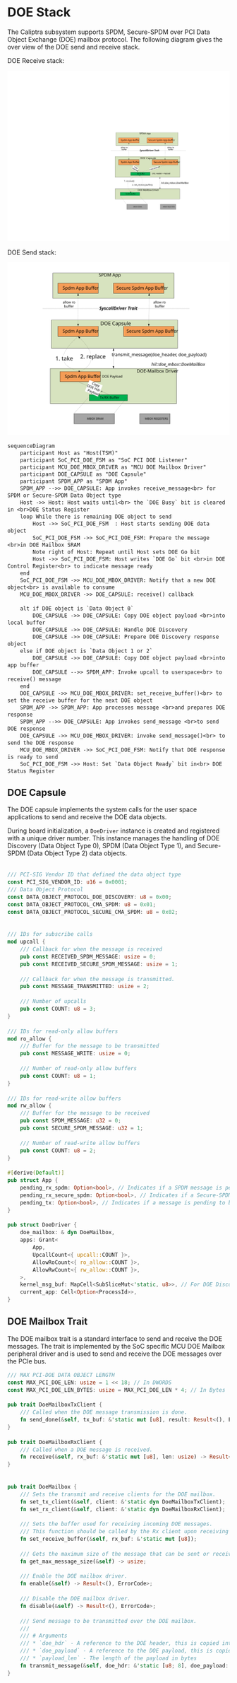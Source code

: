 # DOE Stack
The Caliptra subsystem supports SPDM, Secure-SPDM over PCI Data Object Exchange (DOE) mailbox protocol. The following diagram gives the over view of the DOE send and receive stack.

DOE Receive stack:

![The DOE Tock receive stack](images/doe_tock_receive.svg)


DOE Send stack:

![The DOE Tock send stack](images/doe_tock_send.svg)

```mermaid
sequenceDiagram
    participant Host as "Host(TSM)"
    participant SoC_PCI_DOE_FSM as "SoC PCI DOE Listener"
    participant MCU_DOE_MBOX_DRIVER as "MCU DOE Mailbox Driver"
    participant DOE_CAPSULE as "DOE Capsule"
    participant SPDM_APP as "SPDM App"
    SPDM_APP -->> DOE_CAPSULE: App invokes receive_message<br> for SPDM or Secure-SPDM Data Object type 
    Host ->> Host: Host waits until<br> the `DOE Busy` bit is cleared in <br>DOE Status Register
    loop While there is remaining DOE object to send
        Host ->> SoC_PCI_DOE_FSM  : Host starts sending DOE data object
        SoC_PCI_DOE_FSM ->> SoC_PCI_DOE_FSM: Prepare the message <br>in DOE Mailbox SRAM
        Note right of Host: Repeat until Host sets DOE Go bit
        Host ->> SoC_PCI_DOE_FSM: Host writes `DOE Go` bit <br>in DOE Control Register<br> to indicate message ready
    end
    SoC_PCI_DOE_FSM ->> MCU_DOE_MBOX_DRIVER: Notify that a new DOE object<br> is available to consume
    MCU_DOE_MBOX_DRIVER ->> DOE_CAPSULE: receive() callback

    alt if DOE object is `Data Object 0`
        DOE_CAPSULE ->> DOE_CAPSULE: Copy DOE object payload <br>into local buffer
        DOE_CAPSULE ->> DOE_CAPSULE: Handle DOE Discovery
        DOE_CAPSULE ->> DOE_CAPSULE: Prepare DOE Discovery response object
    else if DOE object is `Data Object 1 or 2`
        DOE_CAPSULE ->> DOE_CAPSULE: Copy DOE object payload <br>into app buffer
        DOE_CAPSULE -->> SPDM_APP: Invoke upcall to userspace<br> to receive() message
    end
    DOE_CAPSULE ->> MCU_DOE_MBOX_DRIVER: set_receive_buffer()<br> to set the receive buffer for the next DOE object
    SPDM_APP ->> SPDM_APP: App processes message <br>and prepares DOE response
    SPDM_APP -->> DOE_CAPSULE: App invokes send_message <br>to send DOE response
    DOE_CAPSULE ->> MCU_DOE_MBOX_DRIVER: invoke send_message()<br> to send the DOE response
    MCU_DOE_MBOX_DRIVER ->> SoC_PCI_DOE_FSM: Notify that DOE response is ready to send
    SoC_PCI_DOE_FSM ->> Host: Set `Data Object Ready` bit in<br> DOE Status Register
```
## DOE Capsule
The DOE capsule implements the system calls for the user space applications to send and receive the DOE data objects.

During board initialization, a `DoeDriver` instance is created and registered with a unique driver number. This instance manages the handling of DOE Discovery (Data Object Type 0), SPDM (Data Object Type 1), and Secure-SPDM (Data Object Type 2) data objects.


```Rust

/// PCI-SIG Vendor ID that defined the data object type
const PCI_SIG_VENDOR_ID: u16 = 0x0001;
/// Data Object Protocol
const DATA_OBJECT_PROTOCOL_DOE_DISCOVERY: u8 = 0x00;
const DATA_OBJECT_PROTOCOL_CMA_SPDM: u8 = 0x01;
const DATA_OBJECT_PROTOCOL_SECURE_CMA_SPDM: u8 = 0x02;


/// IDs for subscribe calls
mod upcall {
    /// Callback for when the message is received
    pub const RECEIVED_SPDM_MESSAGE: usize = 0;
    pub const RECEIVED_SECURE_SPDM_MESSAGE: usize = 1;

    /// Callback for when the message is transmitted.
    pub const MESSAGE_TRANSMITTED: usize = 2;

    /// Number of upcalls
    pub const COUNT: u8 = 3;
}

/// IDs for read-only allow buffers
mod ro_allow {
    /// Buffer for the message to be transmitted
    pub const MESSAGE_WRITE: usize = 0;

    /// Number of read-only allow buffers
    pub const COUNT: u8 = 1;
}

/// IDs for read-write allow buffers
mod rw_allow {
    /// Buffer for the message to be received
    pub const SPDM_MESSAGE: u32 = 0;
    pub const SECURE_SPDM_MESSAGE: u32 = 1;

    /// Number of read-write allow buffers
    pub const COUNT: u8 = 2;
}

#[derive(Default)]
pub struct App {
    pending_rx_spdm: Option<bool>, // Indicates if a SPDM message is pending
    pending_rx_secure_spdm: Option<bool>, // Indicates if a Secure-SPDM message is pending
    pending_tx: Option<bool>, // Indicates if a message is pending to be sent
}

pub struct DoeDriver {
    doe_mailbox: & dyn DoeMailbox,
    apps: Grant<
        App,
        UpcallCount<{ upcall::COUNT }>,
        AllowRoCount<{ ro_allow::COUNT }>,
        AllowRwCount<{ rw_allow::COUNT }>,
    >,
    kernel_msg_buf: MapCell<SubSliceMut<'static, u8>>, // For DOE Discovery handling
    current_app: Cell<Option<ProcessId>>,
}

```

## DOE Mailbox Trait
The DOE mailbox trait is a standard interface to send and receive the DOE messages. The trait is implemented by the SoC specific MCU DOE Mailbox peripheral driver and is used to send and receive the DOE messages over the PCIe bus.

```Rust
/// MAX PCI-DOE DATA OBJECT LENGTH
const MAX_PCI_DOE_LEN: usize = 1 << 18; // In DWORDS
const MAX_PCI_DOE_LEN_BYTES: usize = MAX_PCI_DOE_LEN * 4; // In Bytes

pub trait DoeMailboxTxClient {
    /// Called when the DOE message transmission is done.
    fn send_done(&self, tx_buf: &'static mut [u8], result: Result<(), ErrorCode>);
}

pub trait DoeMailboxRxClient {
    /// Called when a DOE message is received. 
    fn receive(&self, rx_buf: &'static mut [u8], len: usize) -> Result<(), ErrorCode>;
}


pub trait DoeMailbox {
    /// Sets the transmit and receive clients for the DOE mailbox.
    fn set_tx_client(&self, client: &'static dyn DoeMailboxTxClient);
    fn set_rx_client(&self, client: &'static dyn DoeMailboxRxClient);

    /// Sets the buffer used for receiving incoming DOE messages.
    /// This function should be called by the Rx client upon receiving the `receive()` callback.
    fn set_receive_buffer(&self, rx_buf: &'static mut [u8]);

    /// Gets the maximum size of the message that can be sent or received over DOE Mailbox.
    fn get_max_message_size(&self) -> usize;

    /// Enable the DOE mailbox driver.
    fn enable(&self) -> Result<(), ErrorCode>;

    /// Disable the DOE mailbox driver.
    fn disable(&self) -> Result<(), ErrorCode>;

    /// Send message to be transmitted over the DOE mailbox.
    /// 
    /// # Arguments
    /// * `doe_hdr` - A reference to the DOE header, this is copied into the mailbox at the start of the message.
    /// * `doe_payload` - A reference to the DOE payload, this is copied into the mailbox after the header.
    /// * `payload_len` - The length of the payload in bytes
    fn transmit_message(&self, doe_hdr: &'static [u8; 8], doe_payload: &'static mut [u8], payload_len: usize) -> Result<(), (ErrorCode, &'static mut [u8])>;
}
